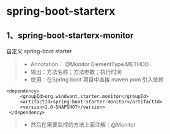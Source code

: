 spring-boot-starterx
============================
## 1、spring-boot-starterx-monitor
  自定义 spring-boot starter
>*  Annotation： @Monitor ElementType.METHOD
>*  输出：方法名称；方法参数；执行时间
>*  使用：在Spring boot 项目中直接 maven pom 引入依赖
```
<dependency>
     <groupId>org.windwant.starter.monitor</groupId>
     <artifactId>spring-boot-starter-monitor</artifactId>
     <version>1.0-SNAPSHOT</version>
 </dependency>
```
  >*  然后在需要监控的方法上面注解：@Monitor

